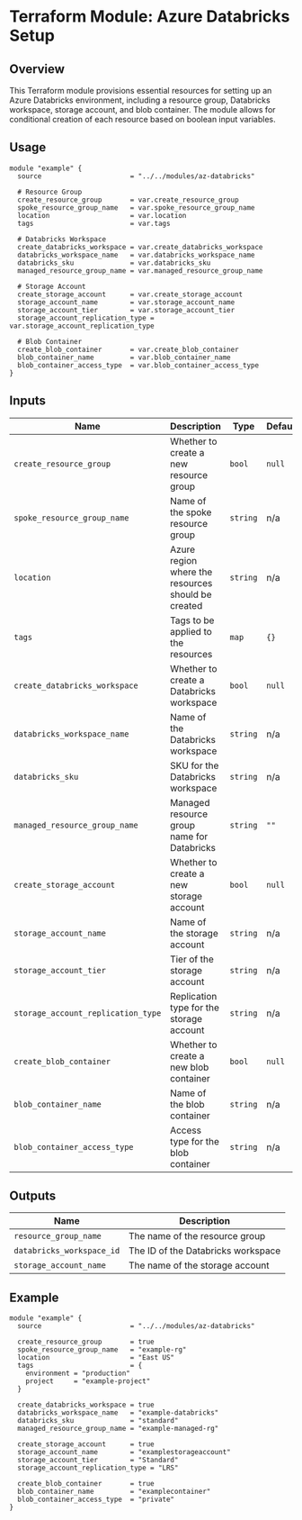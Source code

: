 
# Terraform Module: Azure Databricks Setup

## Overview

This Terraform module provisions essential resources for setting up an Azure Databricks environment, including a resource group, Databricks workspace, storage account, and blob container. The module allows for conditional creation of each resource based on boolean input variables.

## Usage

```hcl
module "example" {
  source                      = "../../modules/az-databricks"
  
  # Resource Group
  create_resource_group       = var.create_resource_group
  spoke_resource_group_name   = var.spoke_resource_group_name
  location                    = var.location
  tags                        = var.tags

  # Databricks Workspace
  create_databricks_workspace = var.create_databricks_workspace
  databricks_workspace_name   = var.databricks_workspace_name
  databricks_sku              = var.databricks_sku
  managed_resource_group_name = var.managed_resource_group_name

  # Storage Account
  create_storage_account      = var.create_storage_account
  storage_account_name        = var.storage_account_name
  storage_account_tier        = var.storage_account_tier
  storage_account_replication_type = var.storage_account_replication_type

  # Blob Container
  create_blob_container       = var.create_blob_container
  blob_container_name         = var.blob_container_name
  blob_container_access_type  = var.blob_container_access_type
}
```

## Inputs

| Name                             | Description                                            | Type    | Default | Required |
|----------------------------------|--------------------------------------------------------|---------|---------|----------|
| `create_resource_group`          | Whether to create a new resource group                 | `bool`  | `null`  | yes      |
| `spoke_resource_group_name`      | Name of the spoke resource group                       | `string`| n/a     | yes      |
| `location`                       | Azure region where the resources should be created     | `string`| n/a     | yes      |
| `tags`                           | Tags to be applied to the resources                    | `map`   | `{}`    | no       |
| `create_databricks_workspace`    | Whether to create a Databricks workspace               | `bool`  | `null`  | yes      |
| `databricks_workspace_name`      | Name of the Databricks workspace                       | `string`| n/a     | yes      |
| `databricks_sku`                 | SKU for the Databricks workspace                       | `string`| n/a     | yes      |
| `managed_resource_group_name`    | Managed resource group name for Databricks             | `string`| `""`    | no       |
| `create_storage_account`         | Whether to create a new storage account                | `bool`  | `null`  | yes      |
| `storage_account_name`           | Name of the storage account                            | `string`| n/a     | yes      |
| `storage_account_tier`           | Tier of the storage account                            | `string`| n/a     | yes      |
| `storage_account_replication_type`| Replication type for the storage account               | `string`| n/a     | yes      |
| `create_blob_container`          | Whether to create a new blob container                 | `bool`  | `null`  | yes      |
| `blob_container_name`            | Name of the blob container                             | `string`| n/a     | yes      |
| `blob_container_access_type`     | Access type for the blob container                     | `string`| n/a     | yes      |

## Outputs

| Name                      | Description                                |
|---------------------------|--------------------------------------------|
| `resource_group_name`     | The name of the resource group             |
| `databricks_workspace_id` | The ID of the Databricks workspace         |
| `storage_account_name`    | The name of the storage account            |

## Example

```hcl
module "example" {
  source                      = "../../modules/az-databricks"

  create_resource_group       = true
  spoke_resource_group_name   = "example-rg"
  location                    = "East US"
  tags                        = {
    environment = "production"
    project     = "example-project"
  }

  create_databricks_workspace = true
  databricks_workspace_name   = "example-databricks"
  databricks_sku              = "standard"
  managed_resource_group_name = "example-managed-rg"

  create_storage_account      = true
  storage_account_name        = "examplestorageaccount"
  storage_account_tier        = "Standard"
  storage_account_replication_type = "LRS"

  create_blob_container       = true
  blob_container_name         = "examplecontainer"
  blob_container_access_type  = "private"
}
```
